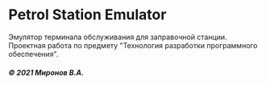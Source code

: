 # Petrol Station Emulator

Эмулятор терминала обслуживания для заправочной станции.<br>
Проектная работа по предмету "Технология разработки программного обеспечения".

#### *© 2021 Миронов В.А.*
